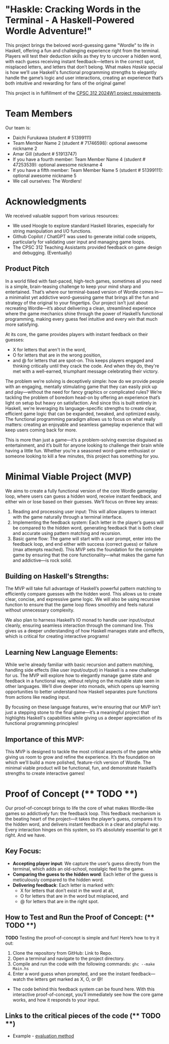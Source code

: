 # "Haskle: Cracking Words in the Terminal - A Haskell-Powered Wordle Adventure!"
This project brings the beloved word-guessing game "Wordle" to life in Haskell, offering a fun and challenging experience right from the terminal. Players will test their deduction skills as they try to uncover a hidden word, with each guess receiving instant feedback—letters in the correct spot, misplaced letters, and letters that don’t belong. What makes _Haskle_ special is how we’ll use Haskell's functional programming strengths to elegantly handle the game’s logic and user interactions, creating an experience that’s both intuitive and rewarding for fans of the original game!

This project is in fulfillment of the [CPSC 312 2024W1 project requirements](https://steven-wolfman.github.io/cpsc-312-website-2024W1/project.html).
# Team Members
Our team is:

+ Daichi Furukawa (student # 51399111)
+ Team Member Name 2 (student # 71746598): optional awesome nickname 2
+ Amar Gill (student # 51913747)
+ If you have a fourth member: Team Member Name 4 (student # 47253539): optional awesome nickname 4
+ If you have a fifth member: Team Member Name 5 (student # 51399111): optional awesome nickname 5
+ We call ourselves: The Wordlers!

# Acknowledgments
We received valuable support from various resources:

+ We used Hoogle to explore standard Haskell libraries, especially for string manipulation and I/O functions.
+ Github Copilot / ChatGPT was used to generate initial code snippets, particularly for validating user input and managing game loops.
+ The CPSC 312 Teaching Assistants provided feedback on game design and debugging. (Eventually)

## Product Pitch
In a world filled with fast-paced, high-tech games, sometimes all you need is a simple, brain-teasing challenge to keep your mind sharp and entertained. That’s where our terminal-based version of Wordle comes in—a minimalist yet addictive word-guessing game that brings all the fun and strategy of the original to your fingertips. Our project isn’t just about recreating Wordle—it’s about delivering a clean, streamlined experience where the game mechanics shine through the power of Haskell’s functional programming, making every guess feel intuitive and every win that much more satisfying.

At its core, the game provides players with instant feedback on their guesses:

+ X for letters that aren't in the word,
+ O for letters that are in the wrong position,
+ and @ for letters that are spot-on.
This keeps players engaged and thinking critically until they crack the code. And when they do, they're met with a well-earned, triumphant message celebrating their victory.

The problem we’re solving is deceptively simple: how do we provide people with an engaging, mentally stimulating game that they can easily pick up and play—without the need for fancy graphics or complicated rules? We’re tackling the problem of boredom head-on by offering an experience that’s light on setup but heavy on satisfaction. And since this is built entirely in Haskell, we're leveraging its language-specific strengths to create clear, efficient game logic that can be expanded, tweaked, and optimized easily. The functional programming paradigm allows us to focus on what really matters: creating an enjoyable and seamless gameplay experience that will keep users coming back for more.

This is more than just a game—it’s a problem-solving exercise disguised as entertainment, and it’s built for anyone looking to challenge their brain while having a little fun. Whether you’re a seasoned word-game enthusiast or someone looking to kill a few minutes, this project has something for you.

# Minimal Viable Project (MVP)
We aims to create a fully functional version of the core Wordle gameplay loop, where users can guess a hidden word, receive instant feedback, and either win or lose based on their guesses. We’ll focus on three key areas:

1. Reading and processing user input: This will allow players to interact with the game naturally through a terminal interface.
2. Implementing the feedback system: Each letter in the player’s guess will be compared to the hidden word, generating feedback that is both clear and accurate using pattern matching and recursion.
3. Basic game flow: The game will start with a user prompt, enter into the feedback loop, and end either with success (correct guess) or failure (max attempts reached).
This MVP sets the foundation for the complete game by ensuring that the core functionality—what makes the game fun and addictive—is rock solid.

## Building on Haskell's Strengths:
The MVP will take full advantage of Haskell’s powerful pattern matching to efficiently compare guesses with the hidden word. This allows us to create clear, concise, and expressive game logic. We will also be using recursive function to ensure that the game loop flows smoothly and feels natural without unnecessary complexity.

We also plan to harness Haskell’s IO monad to handle user input/output cleanly, ensuring seamless interaction through the command line. This gives us a deeper understanding of how Haskell manages state and effects, which is critical for creating interactive programs!

## Learning New Language Elements:
While we’re already familiar with basic recursion and pattern matching, handling side effects (like user input/output) in Haskell is a new challenge for us. The MVP will explore how to elegantly manage game state and feedback in a functional way, without relying on the mutable state seen in other languages. We’ll dive deeper into monads, which opens up learning opportunities to better understand how Haskell separates pure functions from actions like reading input.

By focusing on these language features, we’re ensuring that our MVP isn’t just a stepping stone to the final game—it’s a meaningful project that highlights Haskell's capabilities while giving us a deeper appreciation of its functional programming principles!

## Importance of this MVP: 
This MVP is designed to tackle the most critical aspects of the game while giving us room to grow and refine the experience. It’s the foundation on which we’ll build a more polished, feature-rich version of Wordle. The minimal viable product will be functional, fun, and demonstrate Haskell’s strengths to create interactive games!

# Proof of Concept (** TODO **)
Our proof-of-concept brings to life the core of what makes Wordle-like games so addictively fun: the feedback loop. This feedback mechanism is the beating heart of the project—it takes the player’s guess, compares it to the hidden word, and delivers instant feedback in a clear and playful way. Every interaction hinges on this system, so it’s absolutely essential to get it right. And we have.

## Key Focus:
+ **Accepting player input**: We capture the user’s guess directly from the terminal, which adds an old-school, nostalgic feel to the game.
+ **Comparing the guess to the hidden word**: Each letter of the guess is meticulously compared to the hidden word.
+ **Delivering feedback**: Each letter is marked with:
  + X for letters that don’t exist in the word at all,
  + O for letters that are in the word but misplaced, and
  + @ for letters that are in the right spot.

## How to Test and Run the Proof of Concept: (** TODO **)
**TODO**
Testing the proof-of-concept is simple and fun! Here’s how to try it out:

1. Clone the repository from GitHub: Link to Repo.
2. Open a terminal and navigate to the project directory.
3. Compile and run the code with the following commands:
`ghc --make Main.hs`
4. Enter a word guess when prompted, and see the instant feedback—watch the letters get marked as X, O, or @!
+ The code behind this feedback system can be found here. With this interactive proof-of-concept, you’ll immediately see how the core game works, and how it responds to your input.

## Links to the critical pieces of the code (** TODO **)
+ Example - [evaluation method](https://github.students.cs.ubc.ca/parsaz00/cpsc-312-project-8258/tree/main) 

